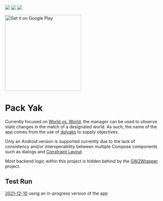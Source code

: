 ![](https://img.shields.io/badge/targets-Android-informational)
![](https://img.shields.io/github/v/release/Woody230/GW2Manager)
![](https://img.shields.io/github/license/Woody230/GW2Manager)

<a href='https://play.google.com/store/apps/details?id=com.bselzer.gw2.manager.android'>
    <img alt='Get it on Google Play' src='https://play.google.com/intl/en_us/badges/static/images/badges/en_badge_web_generic.png' width='250'/>
</a>

# Pack Yak

Currently focused on [World vs. World](https://wiki.guildwars2.com/wiki/World_versus_World), the manager can be used to observe state changes in the match of a designated
world. As such, the name of the app comes from the use of [dolyaks](https://wiki.guildwars2.com/wiki/Pack_Dolyak) to supply objectives.

Only an Android version is supported currently due to the lack of consistency and/or interoperability between multiple Compose components such as dialogs
and [Constraint Layout](https://developer.android.com/jetpack/compose/layouts/constraintlayout).

Most backend logic within this project is hidden behind by the [GW2Wrapper](https://github.com/Woody230/GW2Wrapper) project.

## Test Run

[2021-12-10](https://www.youtube.com/watch?v=9VRWnw46moY) using an in-progress version of the app
